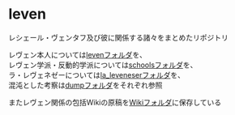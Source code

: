 # leven
レシェール・ヴェンタフ及び彼に関係する諸々をまとめたリポジトリ  

レヴェン本人については[levenフォルダ](./leven/)を、  
レヴェン学派・反動的学派については[schoolsフォルダ](./schools/)を、  
ラ・レヴェネゼーについては[la_leveneserフォルダ](./la_leveneser/)を、  
混沌とした考察は[dumpフォルダ](./dump/)をそれぞれ参照  

またレヴェン関係の包括Wikiの原稿を[Wikiフォルダ](./Wiki/)に保存している  
